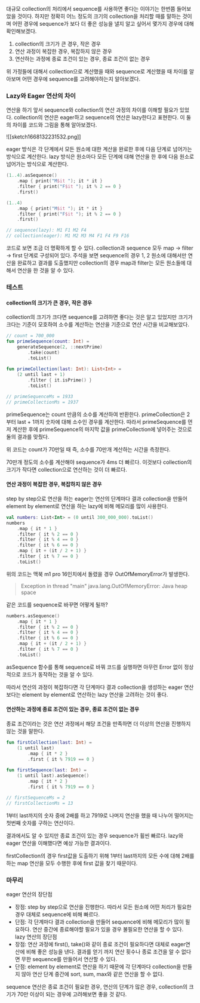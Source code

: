 대규모 collection의 처리에서 sequence를 사용하면 좋다는 이야기는 한번쯤 들어보았을 것이다. 하지만 정확히 어느 정도의 크기의 collection을 처리할 때를 말하는 것이며 어떤 경우에 sequence가 보다 더 좋은 성능을 낼지 알고 싶어서 몇가지 경우에 대해 확인해보겠다.

1. collection의 크기가 큰 경우, 작은 경우 
2. 연산 과정이 복잡한 경우, 복잡하지 않은 경우
3. 연산하는 과정에 종료 조건이 있는 경우, 종료 조건이 없는 경우

위 가정들에 대해서 collection으로 계산했을 때와 sequence로 계산했을 때 차이를 알아보며 어떤 경우에 sequence를 고려해야하는지 알아보겠다.

### Lazy와 Eager 연산의 차이
연산을 하기 앞서 sequence와 collection의 연산 과정의 차이를 이해할 필요가 있었다. collection의 연산은 eager하고 sequence의 연산은 lazy한다고 표현한다. 이 둘의 차이를 코드와 그림을 통해 알아보겠다.

![[sketch1668132231532.png]]

eager 방식은 각 단계에서 모든 원소에 대한 계산을 완료한 후에 다음 단계로 넘어가는 방식으로 계산한다.
lazy 방식은 원소마다 모든 단계에 대해 연산을 한 후에 다음 원소로 넘어가는 방식으로 계산한다.

~~~kotlin
(1..4).asSequence()  
    .map { print("M$it "); it * it }  
    .filter { print("F$it "); it % 2 == 0 }  
    .first()

(1..4)
    .map { print("M$it "); it * it }  
    .filter { print("F$it "); it % 2 == 0 }  
    .first()

// sequence(lazy): M1 F1 M2 F4             
// collection(eager): M1 M2 M3 M4 F1 F4 F9 F16
~~~

코드로 보면 조금 더 명확하게 할 수 있다. collection과 sequence 모두 map -> filter -> first 단계로 구성되어 있다. 주석을 보면 sequence의 경우 1, 2 원소에 대해서만 연산을 완료하고 결과를 도출했지만 collection의 경우 map과 filter는 모든 원소들에 대해서 연산을 한 것을 알 수 있다.

### 테스트
#### collection의 크기가 큰 경우, 작은 경우
collection의 크기가 크다면 sequence를 고려하면 좋다는 것은 알고 있었지만 크기가 크다는 기준이 모호하여 소수를 계산하는 연산을 기준으로 연산 시간을 비교해보았다.

~~~kotlin
// count = 700_000
fun primeSequence(count: Int) =  
    generateSequence(2, ::nextPrime)  
        .take(count)  
        .toList()  
  
fun primeCollection(last: Int): List<Int> =  
    (2 until last + 1)  
        .filter { it.isPrime() }  
        .toList()

// primeSequenceMs = 1933
// primeCollectionMs = 1937
~~~

primeSequence는 count 만큼의 소수를 계산하여 반환한다. primeCollection은 2부터 last + 1까지 숫자에 대해 소수인 경우를 계산한다. 따라서 primeSequence를 먼저 계산한 후에 primeSequence의 마지막 값을 primeCollection에 넣어주는 것으로 둘의 결과를 맞췄다.

위 코드는 count가 70만일 때 즉, 소수를 70만개 계산하는 시간을 측정한다.

70만개 정도의 소수를 계산해야 sequence가 4ms 더 빠르다. 이것보다 collection의 크기가 작다면 collection으로 연산하는 것이 더 빠르다.

#### 연산 과정이 복잡한 경우, 복잡하지 않은 경우
step by step으로 연산을 하는 eager는 연산의 단계마다 결과 collection을 만들어 element by element로 연산을 하는 lazy에 비해 메모리를 많이 사용한다. 

~~~kotlin
val numbers: List<Int> = (0 until 300_000_000).toList()  
numbers  
    .map { it * 1 }  
    .filter { it % 2 == 0 }  
    .filter { it % 4 == 0 }  
    .filter { it % 6 == 0 }  
    .map { it + (it / 2 + 1) }  
    .filter { it % 7 == 0 }  
    .toList()  
~~~

위의 코드는 맥북 m1 pro 16인치에서 돌렸을 경우 OutOfMemoryError가 발생한다.
> Exception in thread "main" java.lang.OutOfMemoryError: Java heap space

같은 코드를 sequence로 바꾸면 어떻게 될까?
~~~kotlin
numbers.asSequence()  
    .map { it * 1 }  
    .filter { it % 2 == 0 }  
    .filter { it % 4 == 0 }  
    .filter { it % 6 == 0 }  
    .map { it + (it / 2 + 1) }  
    .filter { it % 7 == 0 }  
    .toList()  
~~~
asSequence 함수를 통해 sequence로 바꿔 코드를 실행하면 아무런 Error 없이 정상적으로 코드가 동작하는 것을 알 수 있다.

따라서 연산의 과정이 복잡하다면 각 단계마다 결과 collection을 생성하는 eager 연산 보다는 element by element로 연산하는 lazy 연산을 고려하는 것이 좋다.

#### 연산하는 과정에 종료 조건이 있는 경우, 종료 조건이 없는 경우
종료 조건이라는 것은 연산 과정에서 해당 조건을 만족하면 더 이상의 연산을 진행하지 않는 것을 말한다.

~~~kotlin
fun firstCollection(last: Int) =  
    (1 until last)
	    .map { it * 2 }  
        .first { it % 7919 == 0 }  
  
fun firstSequence(last: Int) =  
    (1 until last).asSequence()  
        .map { it * 2 }  
        .first { it % 7919 == 0 }

// firstSequenceMs = 2
// firstCollectionMs = 13
~~~

1부터 last까지의 숫자 중에 2배를 하고 7919로 나머지 연산을 했을 때 나누어 떨어지는 첫번째 숫자를 구하는 연산이다.

결과에서도 알 수 있지만 종료 조건이 있는 경우 sequence가 휠씬 빠르다. lazy와 eager 연산을 이해했다면 예상 가능한 결과이다. 

firstCollection의 경우 first값을 도출하기 위해 1부터 last까지의 모든 수에 대해 2배를 하는 map 연산을 모두 수행한 후에 first 값을 찾기 때문이다.

### 마무리
eager 연산의 장단점
- 장점: step by step으로 연산을 진행한다. 따라서 모든 원소에 어떤 처리가 필요한 경우 대체로 sequence에 비해 빠르다.
- 단점: 각 단계마다 결과 collection을 만들어 sequence에 비해 메모리가 많이 필요하다. 연산 중간에 종료해야할 필요가 있을 경우 불필요한 연산을 할 수 있다.
lazy 연산의 장단점
- 장점: 연산 과정에 first(), take()와 같이 종료 조건이 필요하다면 대체로 eager연산에 비해 좋은 성능을 낸다. 결과를 얻기 까지 연산 횟수나 종료 조건을 알 수 없다면 무한 sequence를 만들어서 연산할 수 있다.
- 단점: element by element로 연산을 하기 때문에 각 단계마다 collection을 만들지 않아 연산 단계 중간에 sort, sum, max와 같은 연산을 할 수 없다.

sequence 연산은 종료 조건이 필요한 경우, 연산의 단계가 많은 경우, collection의 크기가 70만 이상이 되는 경우에 고려해보면 좋을 것 같다.